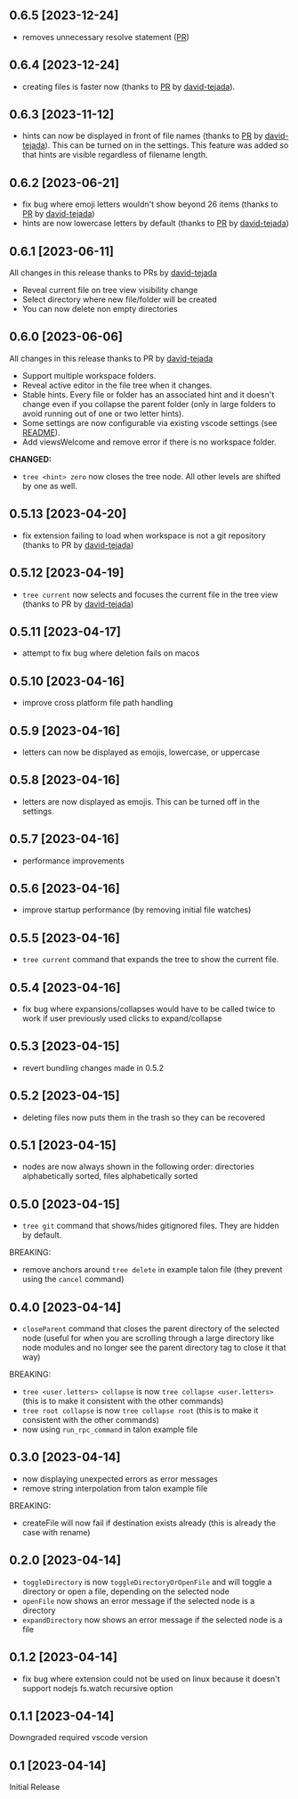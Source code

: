 ## 0.6.5 [2023-12-24]

- removes unnecessary resolve statement ([PR](https://github.com/paul-schaaf/talon-filetree/pull/33))

## 0.6.4 [2023-12-24]

- creating files is faster now (thanks to [PR](https://github.com/paul-schaaf/talon-filetree/pull/31) by [david-tejada](https://github.com/david-tejada)).

## 0.6.3 [2023-11-12]

- hints can now be displayed in front of file names (thanks to [PR](https://github.com/paul-schaaf/talon-filetree/pull/29) by [david-tejada](https://github.com/david-tejada)). This can be turned on in the settings. This feature was added so that hints are visible regardless of filename length.

## 0.6.2 [2023-06-21]

- fix bug where emoji letters wouldn't show beyond 26 items (thanks to [PR](https://github.com/paul-schaaf/talon-filetree/pull/23) by [david-tejada](https://github.com/david-tejada))
- hints are now lowercase letters by default (thanks to [PR](https://github.com/paul-schaaf/talon-filetree/pull/23) by [david-tejada](https://github.com/david-tejada)) 

## 0.6.1 [2023-06-11]

All changes in this release thanks to PRs by [david-tejada](https://github.com/david-tejada)

- Reveal current file on tree view visibility change
- Select directory where new file/folder will be created
- You can now delete non empty directories

## 0.6.0 [2023-06-06]

All changes in this release thanks to PR by [david-tejada](https://github.com/david-tejada)

- Support multiple workspace folders.
- Reveal active editor in the file tree when it changes.
- Stable hints. Every file or folder has an associated hint and it doesn't change even if you collapse the parent folder (only in large folders to avoid running out of one or two letter hints).
- Some settings are now configurable via existing vscode settings (see [README](./README.md)).
- Add viewsWelcome and remove error if there is no workspace folder.

**CHANGED:**
- `tree <hint> zero` now closes the tree node. All other levels are shifted by one as well.

## 0.5.13 [2023-04-20]

- fix extension failing to load when workspace is not a git repository (thanks to PR by [david-tejada](https://github.com/david-tejada))

## 0.5.12 [2023-04-19]

- `tree current` now selects and focuses the current file in the tree view (thanks to PR by [david-tejada](https://github.com/david-tejada))

## 0.5.11 [2023-04-17]

- attempt to fix bug where deletion fails on macos

## 0.5.10 [2023-04-16]

- improve cross platform file path handling

## 0.5.9 [2023-04-16]

- letters can now be displayed as emojis, lowercase, or uppercase

## 0.5.8 [2023-04-16]

- letters are now displayed as emojis. This can be turned off in the settings.

## 0.5.7 [2023-04-16]

- performance improvements

## 0.5.6 [2023-04-16]

- improve startup performance (by removing initial file watches)

## 0.5.5 [2023-04-16]

- `tree current` command that expands the tree to show the current file.

## 0.5.4 [2023-04-16]

- fix bug where expansions/collapses would have to be called twice to work if user previously used clicks to expand/collapse

## 0.5.3 [2023-04-15]

- revert bundling changes made in 0.5.2

## 0.5.2 [2023-04-15]

- deleting files now puts them in the trash so they can be recovered

## 0.5.1 [2023-04-15]

- nodes are now always shown in the following order: directories alphabetically sorted, files alphabetically sorted

## 0.5.0 [2023-04-15]

- `tree git` command that shows/hides gitignored files. They are hidden by default.

BREAKING:

- remove anchors around `tree delete` in example talon file (they prevent using the `cancel` command)

## 0.4.0 [2023-04-14]

- `closeParent` command that closes the parent directory of the selected node (useful for when you are scrolling through a large directory like node modules and no longer see the parent directory tag to close it that way)

BREAKING:

- `tree <user.letters> collapse` is now `tree collapse <user.letters>` (this is to make it consistent with the other commands)
- `tree root collapse` is now `tree collapse root` (this is to make it consistent with the other commands)
- now using `run_rpc_command` in talon example file

## 0.3.0 [2023-04-14]

- now displaying unexpected errors as error messages
- remove string interpolation from talon example file

BREAKING:

- createFile will now fail if destination exists already (this is already the case with rename)

## 0.2.0 [2023-04-14]

- `toggleDirectory` is now `toggleDirectoryOrOpenFile` and will toggle a directory or open a file, depending on the selected node
- `openFile` now shows an error message if the selected node is a directory
- `expandDirectory` now shows an error message if the selected node is a file

## 0.1.2 [2023-04-14]

- fix bug where extension could not be used on linux because it doesn't support nodejs fs.watch recursive option

## 0.1.1 [2023-04-14]

Downgraded required vscode version

## 0.1 [2023-04-14]

Initial Release
